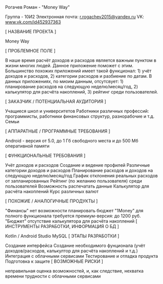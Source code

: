Рогачев Роман - "Money Way"

Группа - 10И2
Электронная почта: r.rogachev2015@yandex.ru
VK: www.vk.com/id452937363

[ НАЗВАНИЕ ПРОЕКТА ]

Money Way

[ ПРОБЛЕМНОЕ ПОЛЕ ]

В наше время расчёт доходов и расходов является важным пунктом в жизни многих людей. Данное приложение поможет с этим. Большинство похожих приложений имеет такой функционал: 1) учёт доходов и расходов, 2) категории расходов и разбиение по датам. В данных приложениях, по миоим данным, отсутсвует: 1) планирование расходов на следующую неделю/месяц/год, 2) калькулятор для расчёта накоплений, 3) рейтинг среди пользователей.

[ ЗАКАЗЧИК / ПОТЕНЦИАЛЬНАЯ АУДИТОРИЯ ]

Учащиеся школ и университетов
Работники различных профессий: программисты, работники финансовых структур, разнорабочие и т.д.
Семьи

[ АППАРАТНЫЕ / ПРОГРАММНЫЕ ТРЕБОВАНИЯ ]

Android - версия от 5.0, до 1 Гб свободного места и до 500 Мб оперативной памяти

[ ФУНКЦИОНАЛЬНЫЕ ТРЕБОВАНИЯ ]

Учёт доходов и расходов
Создание и ведение профилей
Различные категории доходов и расходов
Планирование расходов и доходов на следующую неделю/месяц/год
График отклонения реальных расходов от запланированных
Рейтинг (по желанию пользователя) среди пользователей
Возможность распечатать данные
Калькулятор для расчёта накоплений
Курс различных валют

[ ПОХОЖИЕ / АНАЛОГИЧНЫЕ ПРОДУКТЫ ]

"Финансы" нет возможности планировать бюджет
"1Money" для полного функционала требуется премиум-версия: до 1200 руб.
"Бюджет" отсутствие калькулятора для расчёта накоплений
[ ИНСТРУМЕНТЫ РАЗРАБОТКИ, ИНФОРМАЦИЯ О БД ]

Kotlin / Android Studio
MySQL
[ ЭТАПЫ РАЗРАБОТКИ ]

Создание интерфейса
Создание необходимого фунционала (учёт доходов/расходов, калькултор для расчёта накоплений и т.д.)
Интеграция с облачными сервисами
Тестирование и отладка продукта
Подготовка к защите
[ ВОЗМОЖНЫЕ РИСКИ ]

неправильная оценка возможностей, и, как следствие, нехватка времени
трудности с облачными сервисами